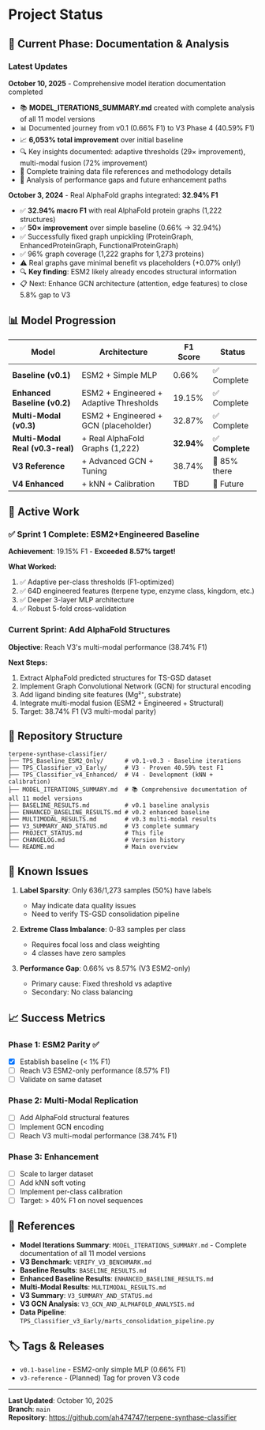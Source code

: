 # Project Status

## 🎯 Current Phase: Documentation & Analysis

### Latest Updates

**October 10, 2025** - Comprehensive model iteration documentation completed
- 📚 **MODEL_ITERATIONS_SUMMARY.md** created with complete analysis of all 11 model versions
- 📊 Documented journey from v0.1 (0.66% F1) to V3 Phase 4 (40.59% F1)
- 📈 **6,053% total improvement** over initial baseline
- 🔍 Key insights documented: adaptive thresholds (29× improvement), multi-modal fusion (72% improvement)
- 📁 Complete training data file references and methodology details
- 🎯 Analysis of performance gaps and future enhancement paths

**October 3, 2024** - Real AlphaFold graphs integrated: **32.94% F1**
- ✅ **32.94% macro F1** with real AlphaFold protein graphs (1,222 structures)
- ✅ **50× improvement** over simple baseline (0.66% → 32.94%)
- ✅ Successfully fixed graph unpickling (ProteinGraph, EnhancedProteinGraph, FunctionalProteinGraph)
- ✅ 96% graph coverage (1,222 graphs for 1,273 proteins)
- ⚠️ Real graphs gave minimal benefit vs placeholders (+0.07% only!)
- 🔍 **Key finding**: ESM2 likely already encodes structural information
- 📋 Next: Enhance GCN architecture (attention, edge features) to close 5.8% gap to V3

## 📊 Model Progression

| Model | Architecture | F1 Score | Status |
|-------|------------|----------|--------|
| **Baseline (v0.1)** | ESM2 + Simple MLP | 0.66% | ✅ Complete |
| **Enhanced Baseline (v0.2)** | ESM2 + Engineered + Adaptive Thresholds | 19.15% | ✅ Complete |
| **Multi-Modal (v0.3)** | ESM2 + Engineered + GCN (placeholder) | 32.87% | ✅ Complete |
| **Multi-Modal Real (v0.3-real)** | + Real AlphaFold Graphs (1,222) | **32.94%** | ✅ **Complete** |
| **V3 Reference** | + Advanced GCN + Tuning | 38.74% | 🎯 85% there |
| **V4 Enhanced** | + kNN + Calibration | TBD | 🔮 Future |

## 🔬 Active Work

### ✅ Sprint 1 Complete: ESM2+Engineered Baseline

**Achievement**: 19.15% F1 - **Exceeded 8.57% target!**

**What Worked:**
1. ✅ Adaptive per-class thresholds (F1-optimized)
2. ✅ 64D engineered features (terpene type, enzyme class, kingdom, etc.)
3. ✅ Deeper 3-layer MLP architecture
4. ✅ Robust 5-fold cross-validation

### Current Sprint: Add AlphaFold Structures

**Objective**: Reach V3's multi-modal performance (38.74% F1)

**Next Steps:**
1. Extract AlphaFold predicted structures for TS-GSD dataset
2. Implement Graph Convolutional Network (GCN) for structural encoding
3. Add ligand binding site features (Mg²⁺, substrate)
4. Integrate multi-modal fusion (ESM2 + Engineered + Structural)
5. Target: 38.74% F1 (V3 multi-modal parity)

## 📁 Repository Structure

```
terpene-synthase-classifier/
├── TPS_Baseline_ESM2_Only/      # v0.1-v0.3 - Baseline iterations
├── TPS_Classifier_v3_Early/     # V3 - Proven 40.59% test F1
├── TPS_Classifier_v4_Enhanced/  # V4 - Development (kNN + calibration)
├── MODEL_ITERATIONS_SUMMARY.md  # 📚 Comprehensive documentation of all 11 model versions
├── BASELINE_RESULTS.md          # v0.1 baseline analysis
├── ENHANCED_BASELINE_RESULTS.md # v0.2 enhanced baseline
├── MULTIMODAL_RESULTS.md        # v0.3 multi-modal results
├── V3_SUMMARY_AND_STATUS.md     # V3 complete summary
├── PROJECT_STATUS.md            # This file
├── CHANGELOG.md                 # Version history
└── README.md                    # Main overview
```

## 🐛 Known Issues

1. **Label Sparsity**: Only 636/1,273 samples (50%) have labels
   - May indicate data quality issues
   - Need to verify TS-GSD consolidation pipeline

2. **Extreme Class Imbalance**: 0-83 samples per class
   - Requires focal loss and class weighting
   - 4 classes have zero samples

3. **Performance Gap**: 0.66% vs 8.57% (V3 ESM2-only)
   - Primary cause: Fixed threshold vs adaptive
   - Secondary: No class balancing

## 📈 Success Metrics

### Phase 1: ESM2 Parity ✅
- [x] Establish baseline (< 1% F1)
- [ ] Reach V3 ESM2-only performance (8.57% F1)
- [ ] Validate on same dataset

### Phase 2: Multi-Modal Replication
- [ ] Add AlphaFold structural features
- [ ] Implement GCN encoding
- [ ] Reach V3 multi-modal performance (38.74% F1)

### Phase 3: Enhancement
- [ ] Scale to larger dataset
- [ ] Add kNN soft voting
- [ ] Implement per-class calibration
- [ ] Target: > 40% F1 on novel sequences

## 🔗 References

- **Model Iterations Summary**: `MODEL_ITERATIONS_SUMMARY.md` - Complete documentation of all 11 model versions
- **V3 Benchmark**: `VERIFY_V3_BENCHMARK.md`
- **Baseline Results**: `BASELINE_RESULTS.md`
- **Enhanced Baseline Results**: `ENHANCED_BASELINE_RESULTS.md`
- **Multi-Modal Results**: `MULTIMODAL_RESULTS.md`
- **V3 Summary**: `V3_SUMMARY_AND_STATUS.md`
- **V3 GCN Analysis**: `V3_GCN_AND_ALPHAFOLD_ANALYSIS.md`
- **Data Pipeline**: `TPS_Classifier_v3_Early/marts_consolidation_pipeline.py`

## 🏷️ Tags & Releases

- `v0.1-baseline` - ESM2-only simple MLP (0.66% F1)
- `v3-reference` - (Planned) Tag for proven V3 code

---

**Last Updated**: October 10, 2025  
**Branch**: `main`  
**Repository**: https://github.com/ah474747/terpene-synthase-classifier

